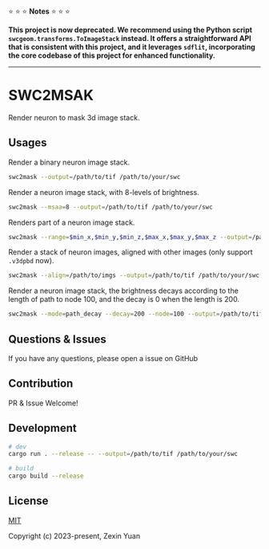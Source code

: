 :star: :star: :star: **Notes** :star: :star: :star:

**This project is now deprecated. We recommend using the Python script `swcgeom.transforms.ToImageStack` instead. It offers a straightforward API that is consistent with this project, and it leverages `sdflit`, incorporating the core codebase of this project for enhanced functionality.**

---

# SWC2MSAK

Render neuron to mask 3d image stack.

## Usages

Render a binary neuron image stack.

```bash
swc2mask --output=/path/to/tif /path/to/your/swc
```

Render a neuron image stack, with 8-levels of brightness.

```bash
swc2mask --msaa=8 --output=/path/to/tif /path/to/your/swc
```

Renders part of a neuron image stack.

```bash
swc2mask --range=$min_x,$min_y,$min_z,$max_x,$max_y,$max_z --output=/path/to/tif /path/to/your/swc
```

Render a stack of neuron images, aligned with other images (only support `.v3dpbd` now).

```bash
swc2mask --align=/path/to/imgs --output=/path/to/tif /path/to/your/swc
```

Render a neuron image stack, the brightness decays according to the length of path to node 100, and the decay is 0 when the length is 200.

```bash
swc2mask --mode=path_decay --decay=200 --node=100 --output=/path/to/tif /path/to/your/swc
```

## Questions & Issues

If you have any questions, please open a issue on GitHub

## Contribution

PR & Issue Welcome!

## Development

```BASH
# dev
cargo run . --release -- --output=/path/to/tif /path/to/your/swc

# build
cargo build --release
```

## License

[MIT](https://opensource.org/license/mit/)

Copyright (c) 2023-present, Zexin Yuan
